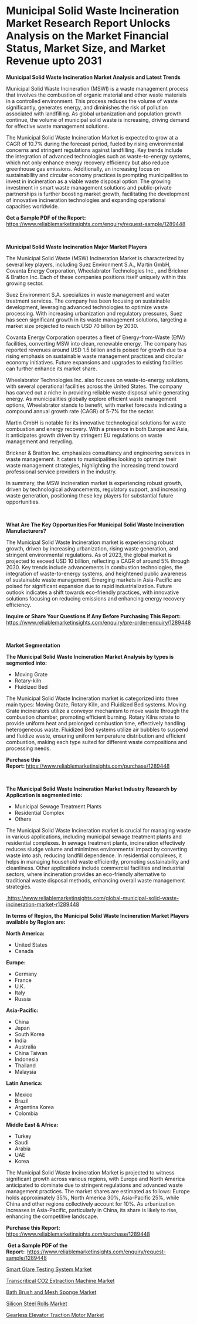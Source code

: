 <p><h1>Municipal Solid Waste Incineration Market Research Report Unlocks Analysis on the Market Financial Status, Market Size, and Market Revenue upto 2031</h1></p><p><strong>Municipal Solid Waste Incineration Market Analysis and Latest Trends</strong></p>
<p><p>Municipal Solid Waste Incineration (MSWI) is a waste management process that involves the combustion of organic material and other waste materials in a controlled environment. This process reduces the volume of waste significantly, generates energy, and diminishes the risk of pollution associated with landfilling. As global urbanization and population growth continue, the volume of municipal solid waste is increasing, driving demand for effective waste management solutions. </p><p>The Municipal Solid Waste Incineration Market is expected to grow at a CAGR of 10.7% during the forecast period, fueled by rising environmental concerns and stringent regulations against landfilling. Key trends include the integration of advanced technologies such as waste-to-energy systems, which not only enhance energy recovery efficiency but also reduce greenhouse gas emissions. Additionally, an increasing focus on sustainability and circular economy practices is prompting municipalities to invest in incineration as a viable waste disposal option. The growing investment in smart waste management solutions and public-private partnerships is further boosting market growth, facilitating the development of innovative incineration technologies and expanding operational capacities worldwide.</p></p>
<p><strong>Get a Sample PDF of the Report:&nbsp;</strong> <a href="https://www.reliablemarketinsights.com/enquiry/request-sample/1289448?utm_campaign=1772&utm_medium=2&utm_source=Github&utm_content=ia&utm_term=26102024&utm_id=municipal-solid-waste-incineration">https://www.reliablemarketinsights.com/enquiry/request-sample/1289448</a></p>
<p>&nbsp;</p>
<p><strong>Municipal Solid Waste Incineration Major Market Players</strong></p>
<p><p>The Municipal Solid Waste (MSW) Incineration Market is characterized by several key players, including Suez Environment S.A., Martin GmbH, Covanta Energy Corporation, Wheelabrator Technologies Inc., and Brickner & Bratton Inc. Each of these companies positions itself uniquely within this growing sector.</p><p>Suez Environment S.A. specializes in waste management and water treatment services. The company has been focusing on sustainable development, leveraging advanced technologies to optimize waste processing. With increasing urbanization and regulatory pressures, Suez has seen significant growth in its waste management solutions, targeting a market size projected to reach USD 70 billion by 2030.</p><p>Covanta Energy Corporation operates a fleet of Energy-from-Waste (EfW) facilities, converting MSW into clean, renewable energy. The company has reported revenues around USD 1.5 billion and is poised for growth due to a rising emphasis on sustainable waste management practices and circular economy initiatives. Future expansions and upgrades to existing facilities can further enhance its market share.</p><p>Wheelabrator Technologies Inc. also focuses on waste-to-energy solutions, with several operational facilities across the United States. The company has carved out a niche in providing reliable waste disposal while generating energy. As municipalities globally explore efficient waste management options, Wheelabrator stands to benefit, with market forecasts indicating a compound annual growth rate (CAGR) of 5-7% for the sector.</p><p>Martin GmbH is notable for its innovative technological solutions for waste combustion and energy recovery. With a presence in both Europe and Asia, it anticipates growth driven by stringent EU regulations on waste management and recycling.</p><p>Brickner & Bratton Inc. emphasizes consultancy and engineering services in waste management. It caters to municipalities looking to optimize their waste management strategies, highlighting the increasing trend toward professional service providers in the industry.</p><p>In summary, the MSW incineration market is experiencing robust growth, driven by technological advancements, regulatory support, and increasing waste generation, positioning these key players for substantial future opportunities.</p></p>
<p>&nbsp;</p>
<p><strong>What Are The Key Opportunities For Municipal Solid Waste Incineration Manufacturers?</strong></p>
<p><p>The Municipal Solid Waste Incineration market is experiencing robust growth, driven by increasing urbanization, rising waste generation, and stringent environmental regulations. As of 2023, the global market is projected to exceed USD 10 billion, reflecting a CAGR of around 5% through 2030. Key trends include advancements in combustion technologies, the integration of waste-to-energy systems, and heightened public awareness of sustainable waste management. Emerging markets in Asia-Pacific are poised for significant expansion due to rapid industrialization. Future outlook indicates a shift towards eco-friendly practices, with innovative solutions focusing on reducing emissions and enhancing energy recovery efficiency.</p></p>
<p><strong>Inquire or Share Your Questions If Any Before Purchasing This Report:</strong> <a href="https://www.reliablemarketinsights.com/enquiry/pre-order-enquiry/1289448?utm_campaign=1772&utm_medium=2&utm_source=Github&utm_content=ia&utm_term=26102024&utm_id=municipal-solid-waste-incineration">https://www.reliablemarketinsights.com/enquiry/pre-order-enquiry/1289448</a></p>
<p>&nbsp;</p>
<p><strong>Market Segmentation</strong></p>
<p><strong>The Municipal Solid Waste Incineration Market Analysis by types is segmented into:</strong></p>
<p><ul><li>Moving Grate</li><li>Rotary-kiln</li><li>Fluidized Bed</li></ul></p>
<p><p>The Municipal Solid Waste Incineration market is categorized into three main types: Moving Grate, Rotary Kiln, and Fluidized Bed systems. Moving Grate incinerators utilize a conveyor mechanism to move waste through the combustion chamber, promoting efficient burning. Rotary Kilns rotate to provide uniform heat and prolonged combustion time, effectively handling heterogeneous waste. Fluidized Bed systems utilize air bubbles to suspend and fluidize waste, ensuring uniform temperature distribution and efficient combustion, making each type suited for different waste compositions and processing needs.</p></p>
<p><strong>Purchase this Report:&nbsp;</strong><a href="https://www.reliablemarketinsights.com/purchase/1289448?utm_campaign=1772&utm_medium=2&utm_source=Github&utm_content=ia&utm_term=26102024&utm_id=municipal-solid-waste-incineration">https://www.reliablemarketinsights.com/purchase/1289448</a></p>
<p>&nbsp;</p>
<p><strong>The Municipal Solid Waste Incineration Market Industry Research by Application is segmented into:</strong></p>
<p><ul><li>Municipal Sewage Treatment Plants</li><li>Residential Complex</li><li>Others</li></ul></p>
<p><p>The Municipal Solid Waste Incineration market is crucial for managing waste in various applications, including municipal sewage treatment plants and residential complexes. In sewage treatment plants, incineration effectively reduces sludge volume and minimizes environmental impact by converting waste into ash, reducing landfill dependence. In residential complexes, it helps in managing household waste efficiently, promoting sustainability and cleanliness. Other applications include commercial facilities and industrial sectors, where incineration provides an eco-friendly alternative to traditional waste disposal methods, enhancing overall waste management strategies.</p></p>
<p><a href="https://www.reliablemarketinsights.com/global-municipal-solid-waste-incineration-market-r1289448?utm_campaign=1772&utm_medium=2&utm_source=Github&utm_content=ia&utm_term=26102024&utm_id=municipal-solid-waste-incineration">&nbsp;https://www.reliablemarketinsights.com/global-municipal-solid-waste-incineration-market-r1289448</a></p>
<p><strong>In terms of Region, the Municipal Solid Waste Incineration Market Players available by Region are:</strong></p>
<p>
    <p> <strong> North America: </strong>
        <ul>
            <li>United States</li>
            <li>Canada</li>
        </ul>
        </p> 
    <p> <strong> Europe: </strong>
        <ul>
            <li>Germany</li>
            <li>France</li>
            <li>U.K.</li>
            <li>Italy</li>
            <li>Russia</li>
        </ul>
        </p> 
    <p> <strong> Asia-Pacific: </strong>
        <ul>
            <li>China</li>
            <li>Japan</li>
            <li>South Korea</li>
            <li>India</li>
            <li>Australia</li>
            <li>China Taiwan</li>
            <li>Indonesia</li>
            <li>Thailand</li>
            <li>Malaysia</li>
        </ul>
        </p> 
    <p> <strong> Latin America: </strong>
        <ul>
            <li>Mexico</li>
            <li>Brazil</li>
            <li>Argentina Korea</li>
            <li>Colombia</li>
        </ul>
        </p> 
    <p> <strong> Middle East & Africa: </strong>
        <ul>
            <li>Turkey</li>
            <li>Saudi</li>
            <li>Arabia</li>
            <li>UAE</li>
            <li>Korea</li>
        </ul>
    </p>
    </p>
<p><p>The Municipal Solid Waste Incineration Market is projected to witness significant growth across various regions, with Europe and North America anticipated to dominate due to stringent regulations and advanced waste management practices. The market shares are estimated as follows: Europe holds approximately 35%, North America 30%, Asia-Pacific 25%, while China and other regions collectively account for 10%. As urbanization increases in Asia-Pacific, particularly in China, its share is likely to rise, enhancing the competitive landscape.</p></p>
<p><strong>Purchase this Report: </strong><a href="https://www.reliablemarketinsights.com/purchase/1289448?utm_campaign=1772&utm_medium=2&utm_source=Github&utm_content=ia&utm_term=26102024&utm_id=municipal-solid-waste-incineration">https://www.reliablemarketinsights.com/purchase/1289448</a></p>
<p>&nbsp;<strong>Get a Sample PDF of the Report:&nbsp;&nbsp;</strong><a href="https://www.reliablemarketinsights.com/enquiry/request-sample/1289448?utm_campaign=1772&utm_medium=2&utm_source=Github&utm_content=ia&utm_term=26102024&utm_id=municipal-solid-waste-incineration">https://www.reliablemarketinsights.com/enquiry/request-sample/1289448</a></p>
<p><strong></strong></p>
<p><p><a href="https://www.linkedin.com/pulse/smart-glare-testing-system-market-global-regional-analysis-2024-nf0yf?utm_campaign=1772&utm_medium=2&utm_source=Github&utm_content=ia&utm_term=26102024&utm_id=municipal-solid-waste-incineration">Smart Glare Testing System Market</a></p><p><a href="https://www.linkedin.com/pulse/emerging-technologies-reshaping-transcritical-co2-extraction-dajqc?utm_campaign=1772&utm_medium=2&utm_source=Github&utm_content=ia&utm_term=26102024&utm_id=municipal-solid-waste-incineration">Transcritical CO2 Extraction Machine Market</a></p><p><a href="https://www.linkedin.com/pulse/bath-brush-mesh-sponge-revenue-growth-report-2024-2031-gcc2f?utm_campaign=1772&utm_medium=2&utm_source=Github&utm_content=ia&utm_term=26102024&utm_id=municipal-solid-waste-incineration">Bath Brush and Mesh Sponge Market</a></p><p><a href="https://www.linkedin.com/pulse/unlocking-growth-potential-strategic-analysis-silicon-steel-hjrnf?utm_campaign=1772&utm_medium=2&utm_source=Github&utm_content=ia&utm_term=26102024&utm_id=municipal-solid-waste-incineration">Silicon Steel Rolls Market</a></p><p><a href="https://www.linkedin.com/pulse/gearless-elevator-traction-motor-market-transformation-comparative-luwbc?utm_campaign=1772&utm_medium=2&utm_source=Github&utm_content=ia&utm_term=26102024&utm_id=municipal-solid-waste-incineration">Gearless Elevator Traction Motor Market</a></p></p>